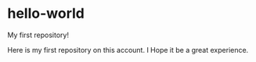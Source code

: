 # hello-world
My first repository!

Here is my first repository on this account. I Hope it be a great experience.
